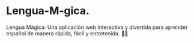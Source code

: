 # Lengua-M-gica.
Lengua Mágica: Una aplicación web interactiva y divertida para aprender español de manera rápida, fácil y entretenida. 🌈✨

